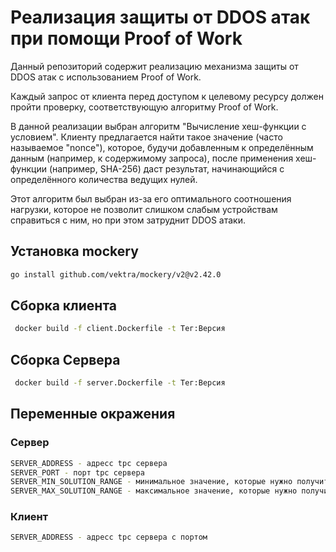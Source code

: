 # Реализация защиты от DDOS атак при помощи Proof of Work

Данный репозиторий содержит реализацию механизма защиты от DDOS атак с использованием Proof of Work.

Каждый запрос от клиента перед доступом к целевому ресурсу должен пройти проверку, соответствующую алгоритму Proof of Work.

В данной реализации выбран алгоритм "Вычисление хеш-функции с условием".
Клиенту предлагается найти такое значение (часто называемое "nonce"), которое, будучи добавленным к определённым данным (например, к содержимому запроса), после применения хеш-функции (например, SHA-256) даст результат, начинающийся с определённого количества ведущих нулей. 

Этот алгоритм был выбран из-за его оптимального соотношения нагрузки, которое не позволит слишком слабым устройствам справиться с ним, но при этом затруднит DDOS атаки.

## Установка mockery

```bash
go install github.com/vektra/mockery/v2@v2.42.0
```

## Сборка клиента 

```bash
 docker build -f client.Dockerfile -t Тег:Версия
```

## Сборка Сервера  

```bash
 docker build -f server.Dockerfile -t Тег:Версия
```
## Переменные окражения 

### Сервер
```bash
SERVER_ADDRESS - адресс tpc сервера
SERVER_PORT - порт tpc сервера
SERVER_MIN_SOLUTION_RANGE - минимальное значение, которые нужно получить в хеш функции 
SERVER_MAX_SOLUTION_RANGE - максимальное значение, которые нужно получить в хеш функции
```

### Клиент
```bash
SERVER_ADDRESS - адресс tpc сервера c портом
```
